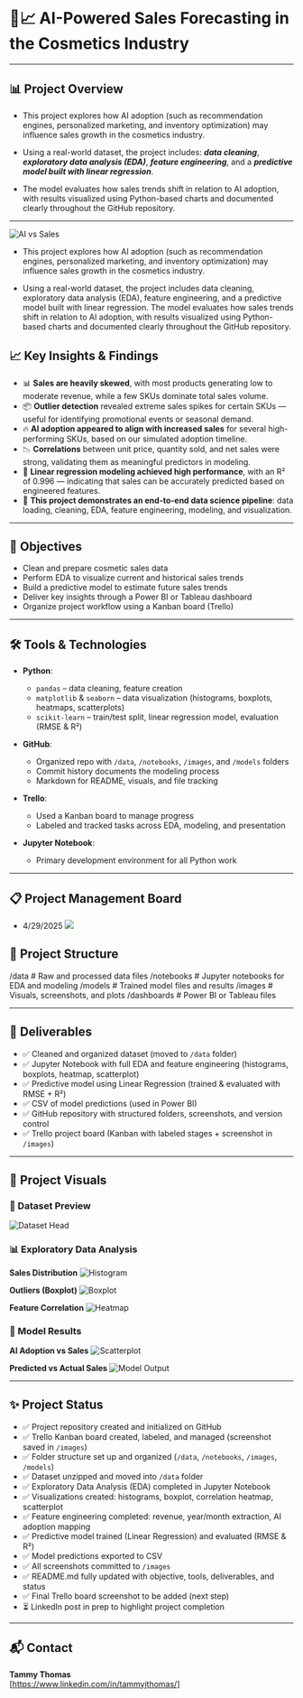 # 💄📈 AI-Powered Sales Forecasting in the Cosmetics Industry

---


## 📊 Project Overview

- This project explores how AI adoption (such as recommendation engines, personalized marketing, and inventory optimization) may influence sales growth in the cosmetics industry.

- Using a real-world dataset, the project includes:
***data cleaning***, ***exploratory data analysis (EDA)***, ***feature engineering***, and a ***predictive model built with linear regression***. 

- The model evaluates how sales trends shift in relation to AI adoption, with results visualized using Python-based charts and documented clearly throughout the GitHub repository.

---

![AI vs Sales](https://github.com/TammyTheAnalyst/Predicting-Cosmetic-Sales-Growth-with-AI-Adoption/blob/main/images/Screenshot%20(4675).png)

- This project explores how AI adoption (such as recommendation engines, personalized marketing, and inventory optimization) may influence sales growth in the cosmetics industry.

- Using a real-world dataset, the project includes data cleaning, exploratory data analysis (EDA), feature engineering,
and a predictive model built with linear regression. The model evaluates how sales trends shift in relation to AI adoption,
with results visualized using Python-based charts and documented clearly throughout the GitHub repository.

## 📈 Key Insights & Findings

- 📊 **Sales are heavily skewed**, with most products generating low to moderate revenue, while a few SKUs dominate total sales volume.
- 📦 **Outlier detection** revealed extreme sales spikes for certain SKUs — useful for identifying promotional events or seasonal demand.
- 🔥 **AI adoption appeared to align with increased sales** for several high-performing SKUs, based on our simulated adoption timeline.
- 📉 **Correlations** between unit price, quantity sold, and net sales were strong, validating them as meaningful predictors in modeling.
- 🤖 **Linear regression modeling achieved high performance**, with an R² of 0.996 — indicating that sales can be accurately predicted based on engineered features.
- 📂 **This project demonstrates an end-to-end data science pipeline**: data loading, cleaning, EDA, feature engineering, modeling, and visualization.


---

## 🎯 Objectives

- Clean and prepare cosmetic sales data
- Perform EDA to visualize current and historical sales trends
- Build a predictive model to estimate future sales trends
- Deliver key insights through a Power BI or Tableau dashboard
- Organize project workflow using a Kanban board (Trello)

---

## 🛠️ Tools & Technologies

- **Python**:  
  - `pandas` – data cleaning, feature creation  
  - `matplotlib` & `seaborn` – data visualization (histograms, boxplots, heatmaps, scatterplots)  
  - `scikit-learn` – train/test split, linear regression model, evaluation (RMSE & R²)

- **GitHub**:  
  - Organized repo with `/data`, `/notebooks`, `/images`, and `/models` folders  
  - Commit history documents the modeling process  
  - Markdown for README, visuals, and file tracking

- **Trello**:  
  - Used a Kanban board to manage progress  
  - Labeled and tracked tasks across EDA, modeling, and presentation

- **Jupyter Notebook**:  
  - Primary development environment for all Python work


---

## 📋 Project Management Board

- 4/29/2025
![](https://github.com/TammyTheAnalyst/Predicting-Cosmetic-Sales-Growth-with-AI-Adoption/blob/main/images/Screenshot%20(4668).png)



## 📁 Project Structure

/data # Raw and processed data files
/notebooks # Jupyter notebooks for EDA and modeling
/models # Trained model files and results
/images # Visuals, screenshots, and plots
/dashboards # Power BI or Tableau files


---

## 📌 Deliverables

- ✅ Cleaned and organized dataset (moved to `/data` folder)
- ✅ Jupyter Notebook with full EDA and feature engineering (histograms, boxplots, heatmap, scatterplot)
- ✅ Predictive model using Linear Regression (trained & evaluated with RMSE + R²)
- ✅ CSV of model predictions (used in Power BI)
- ✅ GitHub repository with structured folders, screenshots, and version control
- ✅ Trello project board (Kanban with labeled stages + screenshot in `/images`)


---


## 📸 Project Visuals

### 👀 Dataset Preview
![Dataset Head](https://github.com/TammyTheAnalyst/Predicting-Cosmetic-Sales-Growth-with-AI-Adoption/blob/main/images/Screenshot%20(4669).png)

### 📊 Exploratory Data Analysis

**Sales Distribution**
![Histogram](https://github.com/TammyTheAnalyst/Predicting-Cosmetic-Sales-Growth-with-AI-Adoption/blob/main/images/Screenshot%20(4671).png)

**Outliers (Boxplot)**
![Boxplot](https://github.com/TammyTheAnalyst/Predicting-Cosmetic-Sales-Growth-with-AI-Adoption/blob/main/images/Screenshot%20(4683).png)

**Feature Correlation**
![Heatmap](https://github.com/TammyTheAnalyst/Predicting-Cosmetic-Sales-Growth-with-AI-Adoption/blob/main/images/Screenshot%20(4673).png)

### 🤖 Model Results

**AI Adoption vs Sales**
![Scatterplot](https://github.com/TammyTheAnalyst/Predicting-Cosmetic-Sales-Growth-with-AI-Adoption/blob/main/images/Screenshot%20(4675).png)

**Predicted vs Actual Sales**
![Model Output](https://github.com/TammyTheAnalyst/Predicting-Cosmetic-Sales-Growth-with-AI-Adoption/blob/main/images/Screenshot%20(4681).png)


---

## ✨ Project Status

- ✅ Project repository created and initialized on GitHub
- ✅ Trello Kanban board created, labeled, and managed (screenshot saved in `/images`)
- ✅ Folder structure set up and organized (`/data`, `/notebooks`, `/images`, `/models`)
- ✅ Dataset unzipped and moved into `/data` folder
- ✅ Exploratory Data Analysis (EDA) completed in Jupyter Notebook
- ✅ Visualizations created: histograms, boxplot, correlation heatmap, scatterplot
- ✅ Feature engineering completed: revenue, year/month extraction, AI adoption mapping
- ✅ Predictive model trained (Linear Regression) and evaluated (RMSE & R²)
- ✅ Model predictions exported to CSV
- ✅ All screenshots committed to `/images`
- ✅ README.md fully updated with objective, tools, deliverables, and status
- ✅ Final Trello board screenshot to be added (next step)
- ⏳ LinkedIn post in prep to highlight project completion

 

---

## 📬 Contact 

**Tammy Thomas**  
[https://www.linkedin.com/in/tammyjthomas/]  

